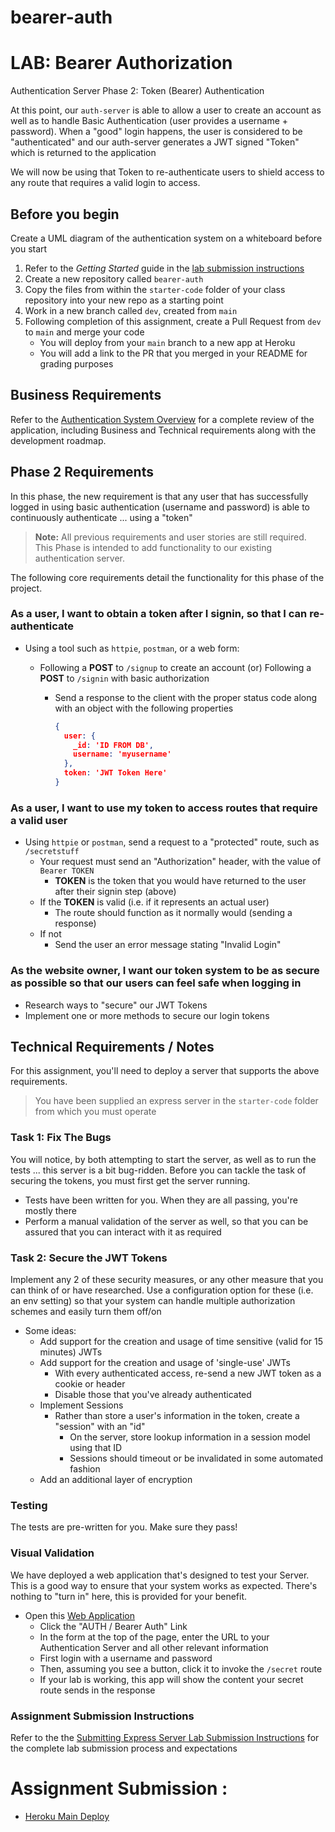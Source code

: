 # bearer-auth

# LAB: Bearer Authorization

Authentication Server Phase 2: Token (Bearer) Authentication

At this point, our `auth-server` is able to allow a user to create an account as well as to handle Basic Authentication (user provides a username + password). When a "good" login happens, the user is considered to be "authenticated" and our auth-server generates a JWT signed "Token" which is returned to the application

We will now be using that Token to re-authenticate users to shield access to any route that requires a valid login to access.

## Before you begin

Create a UML diagram of the authentication system on a whiteboard before you start

1. Refer to the _Getting Started_ guide in the [lab submission instructions](../../../reference/submission-instructions/labs/README.md)
1. Create a new repository called `bearer-auth`
1. Copy the files from within the `starter-code` folder of your class repository into your new repo as a starting point
1. Work in a new branch called `dev`, created from `main`
1. Following completion of this assignment, create a Pull Request from `dev` to `main` and merge your code
   - You will deploy from your `main` branch to a new app at Heroku
   - You will add a link to the PR that you merged in your README for grading purposes

## Business Requirements

Refer to the [Authentication System Overview](../../apps-and-libraries/auth-server/README.md) for a complete review of the application, including Business and Technical requirements along with the development roadmap.

## Phase 2 Requirements

In this phase, the new requirement is that any user that has successfully logged in using basic authentication (username and password) is able to continuously authenticate ... using a "token"

> **Note:** All previous requirements and user stories are still required. This Phase is intended to add functionality to our existing authentication server.

The following core requirements detail the functionality for this phase of the project.

### As a user, I want to obtain a token after I signin, so that I can re-authenticate

- Using a tool such as `httpie`, `postman`, or a web form:

  - Following a **POST** to `/signup` to create an account (or) Following a **POST** to `/signin` with basic authorization

    - Send a response to the client with the proper status code along with an object with the following properties

      ```JSON
      {
        user: {
          _id: 'ID FROM DB',
          username: 'myusername'
        },
        token: 'JWT Token Here'
      }
      ```

### As a user, I want to use my token to access routes that require a valid user

- Using `httpie` or `postman`, send a request to a "protected" route, such as `/secretstuff`
  - Your request must send an "Authorization" header, with the value of `Bearer TOKEN`
    - **TOKEN** is the token that you would have returned to the user after their signin step (above)
  - If the **TOKEN** is valid (i.e. if it represents an actual user)
    - The route should function as it normally would (sending a response)
  - If not
    - Send the user an error message stating "Invalid Login"

### As the website owner, I want our token system to be as secure as possible so that our users can feel safe when logging in

- Research ways to "secure" our JWT Tokens
- Implement one or more methods to secure our login tokens

## Technical Requirements / Notes

For this assignment, you'll need to deploy a server that supports the above requirements.

> You have been supplied an express server in the `starter-code` folder from which you must operate

### Task 1: Fix The Bugs

You will notice, by both attempting to start the server, as well as to run the tests ... this server is a bit bug-ridden. Before you can tackle the task of securing the tokens, you must first get the server running.

- Tests have been written for you. When they are all passing, you're mostly there
- Perform a manual validation of the server as well, so that you can be assured that you can interact with it as required

### Task 2: Secure the JWT Tokens

Implement any 2 of these security measures, or any other measure that you can think of or have researched. Use a configuration option for these (i.e. an env setting) so that your system can handle multiple authorization schemes and easily turn them off/on

- Some ideas:
  - Add support for the creation and usage of time sensitive (valid for 15 minutes) JWTs
  - Add support for the creation and usage of 'single-use' JWTs
    - With every authenticated access, re-send a new JWT token as a cookie or header
    - Disable those that you've already authenticated
  - Implement Sessions
    - Rather than store a user's information in the token, create a "session" with an "id"
      - On the server, store lookup information in a session model using that ID
      - Sessions should timeout or be invalidated in some automated fashion
  - Add an additional layer of encryption

### Testing

The tests are pre-written for you. Make sure they pass!

### Visual Validation

We have deployed a web application that's designed to test your Server. This is a good way to ensure that your system works as expected. There's nothing to "turn in" here, this is provided for your benefit.

- Open this [Web Application](https://javascript-401.netlify.app/)
  - Click the "AUTH / Bearer Auth" Link
  - In the form at the top of the page, enter the URL to your Authentication Server and all other relevant information
  - First login with a username and password
  - Then, assuming you see a button, click it to invoke the `/secret` route
  - If your lab is working, this app will show the content your secret route sends in the response

### Assignment Submission Instructions

Refer to the the [Submitting Express Server Lab Submission Instructions](../../../reference/submission-instructions/labs/express-servers.md) for the complete lab submission process and expectations

# Assignment Submission :

- [Heroku Main Deploy]()

